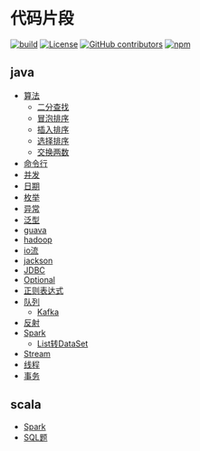 # 代码片段

[![build](https://github.com/Anduin2017/HowToCook/actions/workflows/build.yml/badge.svg)](https://github.com/Anduin2017/HowToCook/actions/workflows/build.yml)
[![License](https://img.shields.io/github/license/Anduin2017/HowToCook)](./LICENSE)
[![GitHub contributors](https://img.shields.io/github/contributors/Anduin2017/HowToCook)](https://github.com/Anduin2017/HowToCook/graphs/contributors)
[![npm](https://img.shields.io/npm/v/how-to-cook)](https://www.npmjs.com/package/how-to-cook)

## java

- [算法](./java/algorithm)
    - [二分查找](./java/algorithm/BinSearch.java)
    - [冒泡排序](./java/algorithm/BubbleSort.java)
    - [插入排序](./java/algorithm/InsertSort.java)
    - [选择排序](./java/algorithm/SelectSort.java)
    - [交换两数](./java/algorithm/Swap.java)
- [命令行](./java/command)
- [并发](./java/concurrent)
- [日期](./java/date)
- [枚举](./java/enums)
- [异常](./java/exception)
- [泛型](./java/generic)
- [guava](./java/guava)
- [hadoop](./java/hadoop)
- [io流](./java/io)
- [jackson](./java/jackson)
- [JDBC](./java/jdbc)
- [Optional](./java/optional)
- [正则表达式](./java/pattern)
- [队列](./java/queue)
    - [Kafka](./java/queue/kafka)
- [反射](./java/reflex)
- [Spark](./java/spark)
    - [List转DataSet](./java/spark/List2Dataset.java)
- [Stream](./java/stream)
- [线程](./java/thread)
- [事务](./java/transaction)

## scala

- [Spark](./scala/spark)
- [SQL题](./scala/sql)



